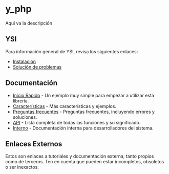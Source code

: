 # y_php

Aquí va la descripción

## YSI

Para información general de YSI, revisa los siguientes enlaces:

* [Instalación](../instalacion.md)
* [Solución de problemas](../solucion-problemas.md)

## Documentación

* [Inicio Rápido](y_php/inicio-rapido.md) - Un ejemplo muy simple para empezar a utilizar esta librería.
* [Características](y_php/caracteristicas.md) - Más características y ejemplos.
* [Preguntas frecuentes](y_php/preguntas-frecuentes.md) - Preguntas frecuentes, incluyendo errores y soluciones.
* [API](y_php/api.md) - Lista completa de todas las funciones y su significado.
* [Interno](y_php/interno.md) - Documentación interna para desarrolladores del sistema.

## Enlaces Externos

Estos son enlaces a tutoriales y documentación externa; tanto propios como de terceros. Ten en cuenta que pueden estar incompletos, obsoletos o ser inexactos.
